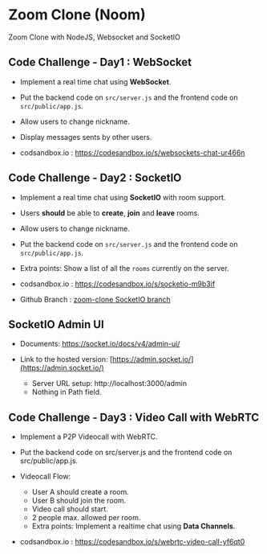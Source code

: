 # Zoom Clone (Noom)

Zoom Clone with NodeJS, Websocket and SocketIO

## Code Challenge - Day1 : WebSocket

- Implement a real time chat using **WebSocket**.

- Put the backend code on `src/server.js` and the frontend code on `src/public/app.js`.

- Allow users to change nickname.

- Display messages sents by other users.

- codsandbox.io : https://codesandbox.io/s/websockets-chat-ur466n

## Code Challenge - Day2 : SocketIO

- Implement a real time chat using **SocketIO** with room support.

- Users **should** be able to **create**, **join** and **leave** rooms.

- Allow users to change nickname.

- Put the backend code on `src/server.js` and the frontend code on `src/public/app.js`.

- Extra points: Show a list of all the `rooms` currently on the server.

- codsandbox.io : https://codesandbox.io/s/socketio-m9b3if

- Github Branch : [zoom-clone SocketIO branch](https://github.com/sungalex/zoom-clone/tree/SocketIO)

## SocketIO Admin UI

- Documents: https://socket.io/docs/v4/admin-ui/

- Link to the hosted version: [https://admin.socket.io/](https://admin.socket.io/)
  - Server URL setup: http://localhost:3000/admin
  - Nothing in Path field.

## Code Challenge - Day3 : Video Call with WebRTC

- Implement a P2P Videocall with WebRTC.

- Put the backend code on src/server.js and the frontend code on src/public/app.js.

- Videocall Flow:

  - User A should create a room.
  - User B should join the room.
  - Video call should start.
  - 2 people max. allowed per room.
  - Extra points: Implement a realtime chat using **Data Channels**.

- codsandbox.io : https://codesandbox.io/s/webrtc-video-call-yf6qt0
